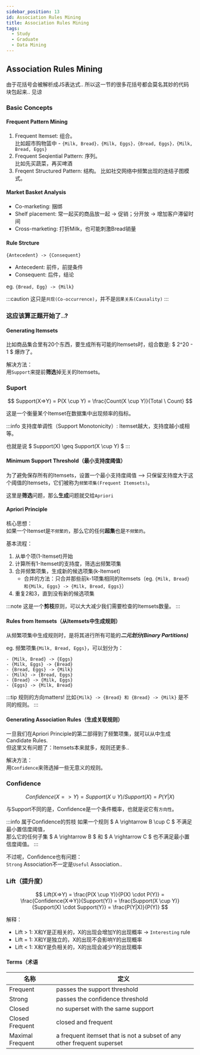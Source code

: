 ```yaml
---
sidebar_position: 13
id: Association Rules Mining
title: Association Rules Mining
tags:
  - Study
  - Graduate
  - Data Mining
---
```


## Association Rules Mining
由于花括号会被解析成JS表达式.. 所以这一节的很多花括号都会莫名其妙的代码块包起来.. 见谅

### Basic Concepts

#### Frequent Pattern Mining
1. Frequent Itemset: 组合。  
比如超市购物篮中 - `{Milk, Bread}，{Milk, Eggs}，{Bread, Eggs}，{Milk, Bread, Eggs}`
2. Frequent Seqiential Pattern: 序列。  
比如先买蔬菜，再买啤酒
3. Freqent Structured Pattern: 结构。
比如社交网络中频繁出现的连结子图模式。

#### Market Basket Analysis
- Co-marketing: 捆绑
- Shelf placement: 常一起买的商品放一起 -> 促销；分开放 -> 增加客户滞留时间
- Cross-marketing: 打折Milk，也可能刺激Bread销量

#### Rule Strcture
`{Antecedent} -> {Consequent}`
- Antecedent: 前件，前提条件
- Consequent: 后件，结论

eg. `{Bread, Egg} -> {Milk}`

:::caution
这只是`共现(Co-occurrence)`，并不是`因果关系(Causality)`
:::

### 这应该算正题开始了..?

#### Generating Itemsets
比如商品集合里有20个东西，要生成所有可能的Itemsets时，组合数是: $ 2^20 - 1 $ 爆炸了。

解决方法：  
用`Support`来提前**筛选**掉无关的Itemsets。

### Suport
$$
Support(X=>Y) = P(X \cup Y) = \frac{Count(X \cup Y)}{Total \ Count}
$$

这是一个衡量某个Itemset在数据集中出现频率的指标。

:::info
支持度单调性（Support Monotonicity）: Itemset越大，支持度越小或相等。

也就是说 $ Support(X) \geq Support(X \cup Y) $
:::

#### Minimum Support Threshold（最小支持度阈值）
为了避免保存所有的Itemsets，设置一个最小支持度阈值 --> 只保留支持度大于这个阈值的Itemsets，它们被称为`频繁项集(Frequent Itemsets)`。

这里是**筛选**问题，那么**生成**问题就交给`Apriori`

#### Apriori Principle
核心思想：  
如果一个Itemset是`不频繁的`，那么它的任何**超集**也是`不频繁的`。

基本流程：  
1. 从单个项(1-Itemset)开始
2. 计算所有1-Itemset的支持度，筛选出频繁项集
3. 合并频繁项集，生成新的候选项集(k-Itemset)
    - 合并的方法：只合并那些前k-1项集相同的Itemsets（eg. `{Milk, Bread}和{Milk, Eggs} -> {Milk, Bread, Eggs}`）
4. 重复2和3，直到没有新的候选项集

:::note
这是一个**剪枝**原则，可以大大减少我们需要检查的Itemsets数量。
:::


#### Rules from Itemsets（从Itemsets中生成规则）
从频繁项集中生成规则时，是将其进行所有可能的***二元划分(Binary Partitions)***

eg. 频繁项集`{Milk, Bread, Eggs}`，可以划分为：
```
- {Milk, Bread} -> {Eggs}
- {Milk, Eggs} -> {Bread}
- {Bread, Eggs} -> {Milk}
- {Milk} -> {Bread, Eggs}
- {Bread} -> {Milk, Eggs}
- {Eggs} -> {Milk, Bread}
```

:::tip 规则的方向matters!
比如`{Milk} -> {Bread} 和 {Bread} -> {Milk}` 是不同的规则。
:::

#### Generating Association Rules（生成关联规则）

一旦我们在Apriori Principle的第二部得到了频繁项集，就可以从中生成Candidate Rules.  
但这里又有问题了：Itemsets本来就多，规则还更多..

解决方法：  
用`Confidence`来筛选掉一些无意义的规则。


### Confidence
$$
Confidence(X=>Y) = Support(X \cup Y) / Support(X) = P(Y|X)
$$

与Support不同的是，Confidence是一个条件概率，也就是说它有`方向性`。

:::info 属于Confidence的剪枝
如果一个规则 $ A \rightarrow B \cup C $ 不满足最小置信度阈值，  
那么它的任何子集 $ A \rightarrow B $ 和 $ A \rightarrow C $ 也不满足最小置信度阈值。
:::

不过呢，Confidence也有问题：  
`Strong` Association不一定是`Useful` Association..

### Lift（提升度）
$$
Lift(X=>Y) = \frac{P(X \cup Y)}{P(X) \cdot P(Y)} = \frac{Confidence(X=>Y)}{Support(Y)} = \frac{Support(X \cup Y)}{Support(X) \cdot Support(Y)} = \frac{P(Y|X)}{P(Y)}
$$

解释：
- Lift > 1: X和Y是正相关的，X的出现会增加Y的出现概率 -> `Interesting` rule
- Lift = 1: X和Y是独立的，X的出现不会影响Y的出现概率
- Lift < 1: X和Y是负相关的，X的出现会减少Y的出现概率

#### Terms（术语

名称      | 定义
---------|----------------
Frequent | passes the support threshold
Strong   | passes the confidence threshold
Closed  | no superset with the same support
Closed Frequent | closed and frequent
Maximal Frequent | a frequent itemset that is not a subset of any other frequent superset

